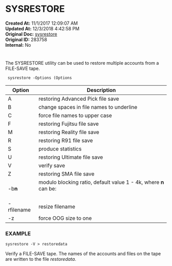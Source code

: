 # SYSRESTORE

**Created At:** 11/1/2017 12:09:07 AM  
**Updated At:** 12/3/2018 4:42:58 PM  
**Original Doc:** [sysrestore](https://docs.jbase.com/49275-restore/sysrestore)  
**Original ID:** 283758  
**Internal:** No  


# 


The SYSRESTORE utility can be used to restore multiple accounts from a FILE-SAVE tape.

```
 sysrestore -Options (Options
```


| Option<br> | Description<br> |
| --- | --- |
| A<br> | restoring Advanced Pick file save<br> |
| B<br> | change spaces in file names to underline<br> |
| C<br> | force file names to upper case<br> |
| F<br> | restoring Fujitsu file save<br> |
| M<br> | restoring Reality file save<br> |
| R<br> | restoring R91 file save<br> |
| S<br> | produce statistics<br> |
| U<br> | restoring Ultimate file save<br> |
| V<br> | verify save<br> |
| Z<br> | restoring SMA file save<br> |
| -b**n**<br> | modulo blocking ratio, default value 1 - 4k, where **n** can be:<br><br>| **8**<br> | Source machine used half k frames<br> |<br>| **4**<br> | Source machine used 1k frames<br> |<br>| **2**<br> | Source machine used 2k frames<br> |<br><br> |
| -rfilename<br> | resize filename<br> |
| -z<br> | force OOG size to one<br> |




### EXAMPLE

```
sysrestore -V > restoredata
```

Verify a FILE-SAVE tape. The names of the accounts and files on the tape are written to the file *restoredata*.
